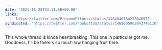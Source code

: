 ```yaml
---
date: '2021-11-28T23:11:58+00:00'
links:
  - 'https://twitter.com/PropaneFitness/status/1464640134238846977'
syndicated: 'https://twitter.com/roobottom/status/1465095902943748110'
---
```

This whole thread is kinda heartbreaking. This one in particular got me. Goodness, I'll be there's so much low hanging fruit here. 
